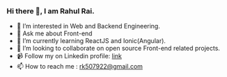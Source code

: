 ### Hi there 👋, I am Rahul Rai.

- 👀 I’m interested in Web and Backend Engineering.
- 💬 Ask me about Front-end
- 🌱 I’m currently learning ReactJS and Ionic(Angular).
- 💞️ I’m looking to collaborate on open source Front-end related projects.
- 📹 Follow my on Linkedin profile: [link](https://www.linkedin.com/in/rahul-kumar-662204a2)
- 📫 How to reach me : rk507922@gmail.com
